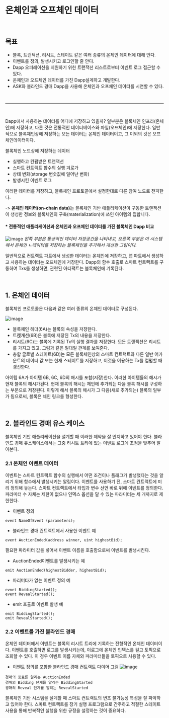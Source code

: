 # 온체인과 오프체인 데이터

</br>

## 목표
- 블록, 트랜잭션, 리시트, 스테이트 같은 여러 종류의 온체인 데이터에 대해 안다.
- 이벤트를 정의, 발생시키고 로그인할 줄 안다.
- Dapp 오퍼레이션을 지원하기 위한 트랜잭션 리스트로부터 이벤트 로그 접근할 수 있다.
- 온체인과 오프체인 데이터를 가진 Dapp설계하고 개발한다.
- ASK와 블라인드 경매 Dapp을 사용해 온체인과 오프체인 데이터를 시연할 수 있다.

</br>

---

</br>

Dapp에서 사용하는 데이터를 어디에 저장하고 있을까? 일부분은 블록체인 인프라(온체인)에 저장하고, 다른 것은 전통적인 데이터베이스와 파일(오프체인)에 저장한다. 일반적으로 블록체인상에 저장하는 모든 데이터는 온체인 데이터이고, 그 이외의 것은 오프체인데이터이다. 

블록체인 노드상에 저장하는 데이터
- 실행하고 컨펌받은 트랜잭션
- 스마트 컨트랙트 함수의 실행 겨로가
- 상태 변화(storage 변숫값에 일어난 변화)
- 발생시킨 이벤트 로그

이러한 데이터를 저장하고, 블록체인 프로토콜에서 설정한대로 다른 참여 노드로 전파한다.

-> <b>온체인 데이터(on-chain data)는</b> 블록체인 기반 애플리케이션이 구동한 트랜잭션이 생성한 정보와 블록체인의 구축(materialization)에 쓰인 아이템의 집합니다.

#### * 전통적인 애플리케이션과 온체인과 오프체인 데이터를 가진 블록체인 Dapp 비교

![image](https://user-images.githubusercontent.com/68188768/168093038-9fa36b6d-1030-4056-b609-9f8684b4c74b.png)
*왼쪽 부분은 통상적인 데이터 저장공간을 나타내고, 오른쪽 부분은 이 시스템에서 온체인 ㄴ데이터를 저장하는 블록체인을 추가해서 개선한 그림이다.*

일반적으로 컨트랙트 파트에서 생성한 데이터는 온체인에 저장하고, 앱 파트에서 생성하고 사용하는 데이터는 오프체인에 저장한다. Dapp의 함수 호출로 스마트 컨트랙트를 구동하여 Txs를 생성하면, 관련된 아티팩트는 블록체인에 기록된다.

</br>

## 1. 온체인 데이터

블록체인 프로토콜은 다음과 같은 여러 종류의 온체인 데이터로 구성된다.

![image](https://user-images.githubusercontent.com/68188768/168095834-f9e78356-bf4f-4755-97e5-15e920636603.png)

- 블록체인 헤더(6A)는 블록의 속성을 저장한다.
- 트랝개션(6B)은 블록에 저장된 Tx의 내용을 저장한다.
- 리시트(6C)는 블록에 기록된 Tx의 실행 결과를 저장한다. 모든 트랜잭션은 리시트를 가지고 있고, 그림과 같은 일대일 관계를 보여준다.
- 총합 글로벌 스테이트(6D)는 모든 블록체인상의 스마트 컨트랙트와 다른 일반 어카운트의 데이터 값 또는 현재 스테이트를 저장하고, 이것을 이용하는 Tx를 컴펌할 때 갱신한다.

아이템 6A가 아이템 6B, 6C, 6D의 해시를 포함(저장)한다. 이러한 아이템들의 해시가 현재 블록의 해시가된다. 현재 블록의 해시는 체인에 추가되는 다음 블록 해시를 구성하는 부분으로 저장된다. 이렇게 해서 블록의 해시가 그 다음(새로 추가되는) 블록의 일부가 됨으로써, 블록은 체인 링크를 형성한다.

</br>

## 2. 블라인드 경매 유스 케이스

블록체인 기반 애플리케이션을 설계할 때 이러한 제약을 잘 인지하고 있어야 한다. 블라인드 경매 유스케이스에서는 그중 리시트 트리에 있는 이벤트 로그에 초점을 맞추어 알아본다.

### 2.1 온체인 이벤트 데이터

이벤트는 스마트 컨트랙트 함수의 실행에서 어떤 조건이나 플래그가 발생했다는 것을 알리기 위해 함수에서 발생시키는 알림이다. 이벤트를 사용하기 전, 스마트 컨트랙트에 미리 정의해 놓는다. 스마트 컨트랙트에서 타입과 변수 선언 바로 뒤에 이벤트를 정의한다. 파라미터 수 자체는 제한이 없으나 인덱스 옵션을 달 수 있는 파라미터는 세 개까지로 제한한다.
- 이벤트 정의
~~~
event NameOfEvent (parameters);
~~~

- 블라인드 경매 컨트랙트에서 사용한 이벤트 예

~~~
event AuctionEnded(address winner, uint highestBid);
~~~

필요한 파라미터 값을 넣어서 이벤트 이름을 호출함으로써 이벤트를 발생시킨다. 
- AuctionEnded이벤트를 발생시키는 예

~~~
emit AuctionEnded(highestBidder, highestBid);
~~~

- 파리머타가 없는 이벤트 정의 예
~~~
evnet BiddingStarted();
event RevealStarted();
~~~

- emit 호출로 이벤트 발생 예
~~~
emit BiddingStarted();
emit RevealStarted();
~~~

### 2.2 이벤트를 가진 블라인드 경매

온체인 데이터에서 이벤트는 블록의 리시트 트리에 기록하는 전형적인 온체인 데이터이다. 이벤트를 호출하면 로그를 발생시키는데, 이로그에 온체인 인덱스를 걸고 토픽으로 조회할 수 있다. 이 경우 이벤트 이름 자체와 파라미터들을 토픽으로 사용할 수 있다. 

- 이벤트 정의를 포함한 블라인드 경매 컨트랙트 다이어 그램
![image](https://user-images.githubusercontent.com/68188768/168420187-e867f2c2-8f90-4a9c-baee-6a6de8e49803.png)

~~~
경매의 종료를 알리는 AuctionEnded
경매의 Bidding 단계를 알리는 BiddingStarted
경매의 Reveal 단계를 알리는 RevealStarted
~~~

블록체인 기반 시스템을 설계할 때 스마트 컨트랙트의 변조 불가능성 특성을 잘 파악하고 있어야 한다. 스마트 컨트랙트를 장기 실행 프로그램으로 간주하고 적절한 스테이트 사용을 통해 반복적인 실행을 위한 규정을 설정하는 것이 중요하다.

